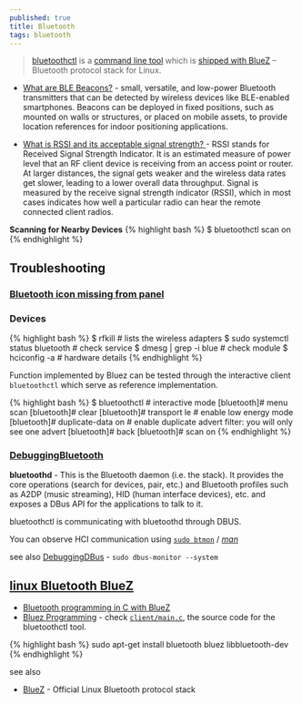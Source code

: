 ```yaml
---
published: true
title: Bluetooth
tags: bluetooth
---
```

> [bluetoothctl](https://www.makeuseof.com/manage-bluetooth-linux-with-bluetoothctl/) is a [command line tool](https://www.linux-magazine.com/Issues/2017/197/Command-Line-bluetoothctl)  which is [shipped with BlueZ](https://github.com/bluez/bluez/search?q=bluetoothctl) – Bluetooth protocol stack for Linux.

- [What are BLE Beacons?](https://www.inpixon.com/technology/standards/bluetooth-low-energy) -  small, versatile, and low-power Bluetooth transmitters that can be detected by wireless devices like BLE-enabled smartphones. Beacons can be deployed in fixed positions, such as mounted on walls or structures, or placed on mobile assets, to provide location references for indoor positioning applications.

- [What is RSSI and its acceptable signal strength? ](https://helpcenter.engeniustech.com/hc/en-us/articles/234761008-What-is-RSSI-and-its-acceptable-signal-strength-) - RSSI stands for Received Signal Strength Indicator. It is an estimated measure of power level that an RF client device is receiving from an access point or router. At larger distances, the signal gets weaker and the wireless data rates get slower, leading to a lower overall data throughput. Signal is measured by the receive signal strength indicator (RSSI), which in most cases indicates how well a particular radio can hear the remote connected client radios. 

**Scanning for Nearby Devices**
{% highlight bash %}
$ bluetoothctl scan on
{% endhighlight %}

## Troubleshooting

### [ Bluetooth icon missing from panel](https://forums.linuxmint.com/viewtopic.php?t=32002)

### Devices

{% highlight bash %}
$ rfkill                  #  lists the wireless adapters 
$ sudo systemctl status bluetooth # check service
$ dmesg | grep -i blue    # check module
$ hciconfig -a            # hardware details
{% endhighlight %}

Function implemented by Bluez can be tested through the interactive client `bluetoothctl`
 which serve as reference implementation.

{% highlight bash %}
$ bluetoothctl     # interactive mode
[bluetooth]# menu scan
[bluetooth]# clear
[bluetooth]# transport le         # enable low energy mode
[bluetooth]# duplicate-data on    # enable duplicate advert filter: you will only see one advert
[bluetooth]# back
[bluetooth]# scan on
{% endhighlight %}


### [DebuggingBluetooth](https://wiki.ubuntu.com/DebuggingBluetooth)

**bluetoothd** - This is the Bluetooth daemon (i.e. the stack). It provides the core operations (search for devices, pair, etc.) and Bluetooth profiles such as A2DP (music streaming), HID (human interface devices), etc. and exposes a DBus API for the applications to talk to it.

bluetoothctl is communicating with bluetoothd through DBUS.

You can observe HCI communication using [`sudo btmon`](https://wiki.ubuntu.com/DebuggingBluetooth#How_to_use_btmon_to_capture_an_HCI_trace) / [_man_](https://github.com/bluez/bluez/blob/master/monitor/btmon.rst)

see also [DebuggingDBus](https://wiki.ubuntu.com/DebuggingDBus) - `sudo dbus-monitor --system`

## [linux Bluetooth **BlueZ**](https://github.com/bluez/bluez)

- [Bluetooth programming in C with BlueZ](http://people.csail.mit.edu/albert/bluez-intro/c404.html)
- [Bluez Programming](https://stackoverflow.com/questions/29767053/bluez-programming) - check [`client/main.c`](https://git.kernel.org/pub/scm/bluetooth/bluez.git/tree/clientmenu ), the source code for the bluetoothctl tool.

{% highlight bash %}
sudo apt-get install bluetooth bluez libbluetooth-dev
{% endhighlight %}


see also
- [BlueZ](http://www.bluez.org/) - Official Linux Bluetooth protocol stack
